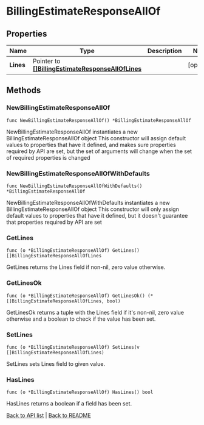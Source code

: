 # BillingEstimateResponseAllOf

## Properties

Name | Type | Description | Notes
------------ | ------------- | ------------- | -------------
**Lines** | Pointer to [**[]BillingEstimateResponseAllOfLines**](BillingEstimateResponseAllOfLines.md) |  | [optional] 

## Methods

### NewBillingEstimateResponseAllOf

`func NewBillingEstimateResponseAllOf() *BillingEstimateResponseAllOf`

NewBillingEstimateResponseAllOf instantiates a new BillingEstimateResponseAllOf object
This constructor will assign default values to properties that have it defined,
and makes sure properties required by API are set, but the set of arguments
will change when the set of required properties is changed

### NewBillingEstimateResponseAllOfWithDefaults

`func NewBillingEstimateResponseAllOfWithDefaults() *BillingEstimateResponseAllOf`

NewBillingEstimateResponseAllOfWithDefaults instantiates a new BillingEstimateResponseAllOf object
This constructor will only assign default values to properties that have it defined,
but it doesn't guarantee that properties required by API are set

### GetLines

`func (o *BillingEstimateResponseAllOf) GetLines() []BillingEstimateResponseAllOfLines`

GetLines returns the Lines field if non-nil, zero value otherwise.

### GetLinesOk

`func (o *BillingEstimateResponseAllOf) GetLinesOk() (*[]BillingEstimateResponseAllOfLines, bool)`

GetLinesOk returns a tuple with the Lines field if it's non-nil, zero value otherwise
and a boolean to check if the value has been set.

### SetLines

`func (o *BillingEstimateResponseAllOf) SetLines(v []BillingEstimateResponseAllOfLines)`

SetLines sets Lines field to given value.

### HasLines

`func (o *BillingEstimateResponseAllOf) HasLines() bool`

HasLines returns a boolean if a field has been set.


[Back to API list](../README.md#documentation-for-api-endpoints) | [Back to README](../README.md)
